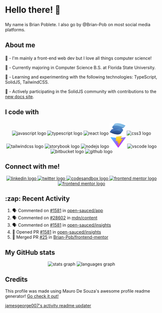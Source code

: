 <h1 align="left">Hello there! 👋</h1>

###

<p align="left">My name is Brian Poblete. I also go by @Brian-Pob on most social media platforms.</p>

###

<h2 align="left">About me</h2>

###

👀 - I'm mainly a front-end web dev but I love all things computer science!

🌱 - Currently majoring in Computer Science B.S. at Florida State University.

🧠 - Learning and experimenting with the following technologies: TypeScript, SolidJS, TailwindCSS.

💙 - Actively participating in the SolidJS community with contributions to the [new docs site](https://github.com/solidjs/solid-docs-next).

###

<h2 align="left">I code with</h2>

###

<div align="center">
  <img src="https://cdn.jsdelivr.net/gh/devicons/devicon/icons/javascript/javascript-original.svg" height="40" width="52" alt="javascript logo"  />
  <img src="https://cdn.jsdelivr.net/gh/devicons/devicon/icons/typescript/typescript-original.svg" height="40" width="52" alt="typescript logo"  />
  <img src="https://cdn.jsdelivr.net/gh/devicons/devicon/icons/react/react-original.svg" height="40" width="52" alt="react logo"  />
  <img src="https://raw.githubusercontent.com/devicons/devicon/develop/icons/solidjs/solidjs-original.svg" height="40" width="52" alt="solidjs logo"  />
  <img src="https://cdn.jsdelivr.net/gh/devicons/devicon/icons/css3/css3-original.svg" height="40" width="52" alt="css3 logo"  />
  <img src="https://cdn.jsdelivr.net/gh/devicons/devicon/icons/tailwindcss/tailwindcss-plain.svg" height="40" width="52" alt="tailwindcss logo"/>
  <img src="https://cdn.jsdelivr.net/gh/devicons/devicon/icons/storybook/storybook-original.svg" height="40" width="52" alt="storybook logo"  />
  <img src="https://cdn.jsdelivr.net/gh/devicons/devicon/icons/nodejs/nodejs-original.svg" height="40" width="52" alt="nodejs logo"  />
  <img src="https://raw.githubusercontent.com/devicons/devicon/develop/icons/vitejs/vitejs-original.svg" height="40" width="52" alt="vitejs logo"  />
  <img src="https://cdn.jsdelivr.net/gh/devicons/devicon/icons/vscode/vscode-original.svg" height="40" width="52" alt="vscode logo"  />
  <img src="https://cdn.jsdelivr.net/gh/devicons/devicon/icons/bitbucket/bitbucket-original.svg" height="40" width="52" alt="bitbucket logo"  />
  <img src="https://cdn.jsdelivr.net/gh/devicons/devicon/icons/github/github-original.svg" height="40" width="52" alt="github logo"  />
</div>

###

<h2 align="left">Connect with me!</h2>

<div align="center">
  <a href="https://linkedin.com/in/brian-pob" target="_blank">
    <img src="https://raw.githubusercontent.com/maurodesouza/profile-readme-generator/master/src/assets/icons/social/linkedin/default.svg" width="52" height="40" alt="linkedin logo"  />
  </a>
  <a href="https://twitter.com/brianmpdotdev" target="_blank">
    <img src="https://raw.githubusercontent.com/maurodesouza/profile-readme-generator/master/src/assets/icons/social/twitter/default.svg" width="52" height="40" alt="twitter logo"  />
  </a>
  <a href="https://codesandbox.io/u/Brian-Pob" target="_blank">
    <img src="https://raw.githubusercontent.com/maurodesouza/profile-readme-generator/master/src/assets/icons/social/codesandbox/default.svg" width="52" height="40" alt="codesandbox logo"  />
  </a>
  <a href="https://www.frontendmentor.io/profile/Brian-Pob" target="_blank">
    <img src="https://www.frontendmentor.io/static/images/logo-mobile.svg" width="52" height="40" alt="frontend mentor logo"  />
  </a>
  <a href="https://dev.to/brianpob" target="_blank">
    <img src="https://dev-to-uploads.s3.amazonaws.com/uploads/logos/resized_logo_UQww2soKuUsjaOGNB38o.png" width="52" height="40" alt="frontend mentor logo"  />
  </a>
  
</div>

###

<h2 align="left">:zap: Recent Activity</h2>

<!--START_SECTION:activity-->
1. 🗣 Commented on [#1581](https://github.com/open-sauced/app/pull/1581#issuecomment-1686945250) in [open-sauced/app](https://github.com/open-sauced/app)
2. 🗣 Commented on [#28602](https://github.com/mdn/content/pull/28602#issuecomment-1686614511) in [mdn/content](https://github.com/mdn/content)
3. 🗣 Commented on [#1581](https://github.com/open-sauced/insights/pull/1581#issuecomment-1685710655) in [open-sauced/insights](https://github.com/open-sauced/insights)
4. 💪 Opened PR [#1581](https://github.com/open-sauced/insights/pull/1581) in [open-sauced/insights](https://github.com/open-sauced/insights)
5. 🎉 Merged PR [#25](https://github.com/Brian-Pob/frontend-mentor/pull/25) in [Brian-Pob/frontend-mentor](https://github.com/Brian-Pob/frontend-mentor)
<!--END_SECTION:activity-->

###

<h2 align="left">My GitHub stats</h2>

<div align="center">
  <img src="https://github-readme-stats.vercel.app/api?username=Brian-Pob&hide_title=false&hide_rank=false&show_icons=true&include_all_commits=true&count_private=true&disable_animations=false&locale=en&hide_border=false&order=1" height="150" alt="stats graph"  />
  <img src="https://github-readme-stats.vercel.app/api/top-langs?username=Brian-Pob&locale=en&hide_title=false&layout=compact&card_width=320&langs_count=5&hide_border=false&order=2" height="150" alt="languages graph"  />
<!--   <img src="https://streak-stats.demolab.com/?user=Brian-Pob" height="150" alt="languages graph"  /> -->
</div>

###

<h2 align="left">Credits</h2>

This profile was made using Mauro De Souza's awesome profile readme generator! [Go check it out!](https://github.com/maurodesouza/profile-readme-generator)

[jamesgeorge007's activity readme updater](https://github.com/jamesgeorge007/github-activity-readme)

<!-- [DenverCoder1's GitHub streak stats](https://github.com/DenverCoder1/github-readme-streak-stats) -->

###
